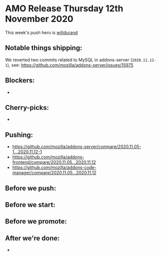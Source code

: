 # AMO Release Thursday 12th November 2020

This week's push hero is [willdurand](https://github.com/willdurand)

## Notable things shipping:

We reverted two commits related to MySQL in addons-server (`2020.11.12-1`), see: https://github.com/mozilla/addons-server/issues/15975

## Blockers:

-

## Cherry-picks:

-

## Pushing:

- https://github.com/mozilla/addons-server/compare/2020.11.05-1...2020.11.12-1
- https://github.com/mozilla/addons-frontend/compare/2020.11.05...2020.11.12
- https://github.com/mozilla/addons-code-manager/compare/2020.11.05...2020.11.12

## Before we push:

## Before we start:

## Before we promote:

## After we're done:

- 
